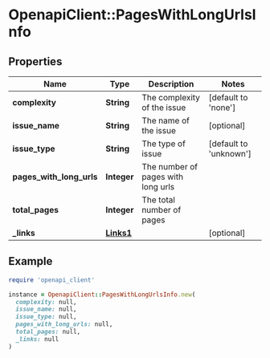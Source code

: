 # OpenapiClient::PagesWithLongUrlsInfo

## Properties

| Name | Type | Description | Notes |
| ---- | ---- | ----------- | ----- |
| **complexity** | **String** | The complexity of the issue | [default to &#39;none&#39;] |
| **issue_name** | **String** | The name of the issue | [optional] |
| **issue_type** | **String** | The type of issue | [default to &#39;unknown&#39;] |
| **pages_with_long_urls** | **Integer** | The number of pages with long urls |  |
| **total_pages** | **Integer** | The total number of pages |  |
| **_links** | [**Links1**](Links1.md) |  | [optional] |

## Example

```ruby
require 'openapi_client'

instance = OpenapiClient::PagesWithLongUrlsInfo.new(
  complexity: null,
  issue_name: null,
  issue_type: null,
  pages_with_long_urls: null,
  total_pages: null,
  _links: null
)
```

